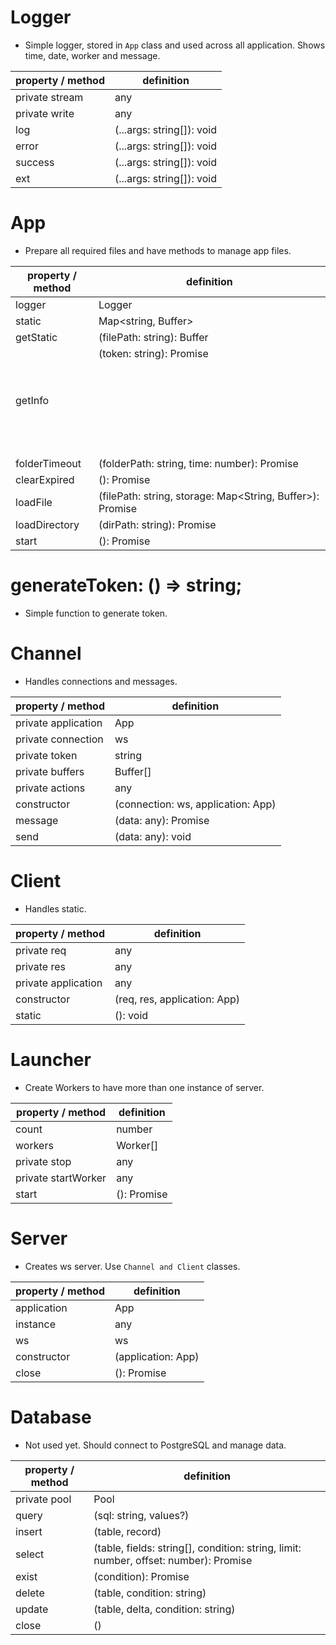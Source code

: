 # Logger
* Simple logger, stored in <code>App</code> class and used across all application. 
  Shows time, date, worker and message.
  
| property / method | definition |
| - | - |
| private stream | any |
| private write | any |
| log | (...args: string[]): void |
| error | (...args: string[]): void |
| success | (...args: string[]): void |
| ext | (...args: string[]): void |

# App
* Prepare all required files and have methods to manage app files.

| property / method | definition |
| - | - |
| logger | Logger |
| static | Map<string, Buffer> |
| getStatic | (filePath: string): Buffer |
| getInfo | (token: string): Promise<object> |
| folderTimeout | (folderPath: string, time: number): Promise<void> |
| clearExpired | (): Promise<void> |
| loadFile | (filePath: string, storage: Map<String, Buffer>): Promise<void> |
| loadDirectory | (dirPath: string): Promise<void> |
| start | (): Promise<void> |

# generateToken: () => string;
* Simple function to generate token.

# Channel
* Handles connections and messages.

| property / method | definition |
| - | - |
| private application | App |
| private connection | ws |
| private token | string |
| private buffers | Buffer[] |
| private actions | any |
| constructor | (connection: ws, application: App) |
| message | (data: any): Promise<void> |
| send | (data: any): void |

# Client
* Handles static.

| property / method | definition |
| - | - |
| private req | any |
| private res | any |
| private application | any |
| constructor | (req, res, application: App) |
| static | (): void |

# Launcher
* Create Workers to have more than one instance of server.

| property / method | definition |
| - | - |
| count | number |
| workers | Worker[] |
| private stop | any |
| private startWorker | any |
| start | (): Promise<void> |

# Server
* Creates ws server. Use <code>Channel and Client</code> classes.

| property / method | definition |
| - | - |
| application | App |
| instance | any |
| ws | ws |
| constructor | (application: App) |
| close | (): Promise<void> |

# Database
* Not used yet. Should connect to PostgreSQL and manage data.

| property / method | definition |
| - | - |
| private pool | Pool |
| query | (sql: string, values?) |
| insert | (table, record) |
| select | (table, fields: string[], condition: string, limit: number, offset: number): Promise<any> |
| exist | (condition): Promise<any> |
| delete | (table, condition: string) |
| update | (table, delta, condition: string) |
| close | () |
